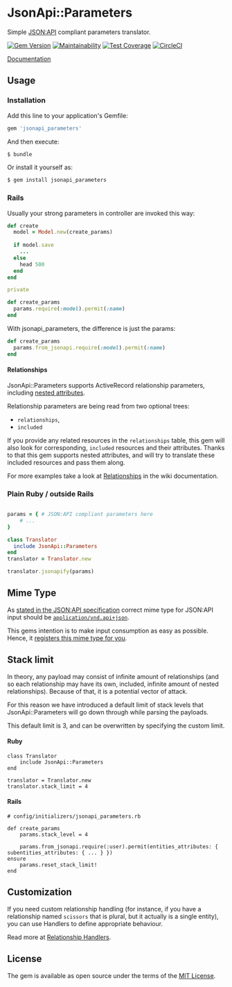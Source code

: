 # JsonApi::Parameters
Simple [JSON:API](https://jsonapi.org/) compliant parameters translator.

[![Gem Version](https://badge.fury.io/rb/jsonapi_parameters.svg)](https://badge.fury.io/rb/jsonapi_parameters)
[![Maintainability](https://api.codeclimate.com/v1/badges/84fd5b548eea8d7e18af/maintainability)](https://codeclimate.com/github/visualitypl/jsonapi_parameters/maintainability)
[![Test Coverage](https://api.codeclimate.com/v1/badges/84fd5b548eea8d7e18af/test_coverage)](https://codeclimate.com/github/visualitypl/jsonapi_parameters/test_coverage)
[![CircleCI](https://circleci.com/gh/visualitypl/jsonapi_parameters.svg?style=svg)](https://circleci.com/gh/visualitypl/jsonapi_parameters)

[Documentation](https://github.com/visualitypl/jsonapi_parameters/wiki)

## Usage

### Installation
Add this line to your application's Gemfile:

```ruby
gem 'jsonapi_parameters'
```

And then execute:

```bash
$ bundle
```

Or install it yourself as:

```bash
$ gem install jsonapi_parameters
```

### Rails

Usually your strong parameters in controller are invoked this way:

```ruby
def create
  model = Model.new(create_params)
  
  if model.save
    ...
  else
    head 500
  end
end

private

def create_params
  params.require(:model).permit(:name)
end
```

With jsonapi_parameters, the difference is just the params:

```ruby
def create_params
  params.from_jsonapi.require(:model).permit(:name)
end
```

#### Relationships

JsonApi::Parameters supports ActiveRecord relationship parameters, including [nested attributes](https://api.rubyonrails.org/classes/ActiveRecord/NestedAttributes/ClassMethods.html).

Relationship parameters are being read from two optional trees:  

* `relationships`,
* `included`

If you provide any related resources in the `relationships` table, this gem will also look for corresponding, `included` resources and their attributes. Thanks to that this gem supports nested attributes, and will try to translate these included resources and pass them along.

For more examples take a look at [Relationships](https://github.com/visualitypl/jsonapi_parameters/wiki/Relationships) in the wiki documentation.


### Plain Ruby / outside Rails

```ruby

params = { # JSON:API compliant parameters here
	# ...
}

class Translator
  include JsonApi::Parameters
end
translator = Translator.new

translator.jsonapify(params)
```
 
## Mime Type

As [stated in the JSON:API specification](https://jsonapi.org/#mime-types) correct mime type for JSON:API input should be [`application/vnd.api+json`](http://www.iana.org/assignments/media-types/application/vnd.api+json). 

This gems intention is to make input consumption as easy as possible. Hence, it [registers this mime type for you](lib/jsonapi_parameters/core_ext/action_dispatch/http/mime_type.rb).

## Stack limit

In theory, any payload may consist of infinite amount of relationships (and so each relationship may have its own, included, infinite amount of nested relationships).
Because of that, it is a potential vector of attack. 

For this reason we have introduced a default limit of stack levels that JsonApi::Parameters will go down through while parsing the payloads. 

This default limit is 3, and can be overwritten by specifying the custom limit.

#### Ruby
```
class Translator
    include JsonApi::Parameters
end

translator = Translator.new
translator.stack_limit = 4
``` 

#### Rails
```
# config/initializers/jsonapi_parameters.rb

def create_params
    params.stack_level = 4

    params.from_jsonapi.require(:user).permit(entities_attributes: { subentities_attributes: { ... } })
ensure
    params.reset_stack_limit!
end
```

## Customization

If you need custom relationship handling (for instance, if you have a relationship named `scissors` that is plural, but it actually is a single entity), you can use Handlers to define appropriate behaviour.

Read more at [Relationship Handlers](https://github.com/visualitypl/jsonapi_parameters/wiki/Relationship-handlers).

## License
The gem is available as open source under the terms of the [MIT License](https://opensource.org/licenses/MIT).
